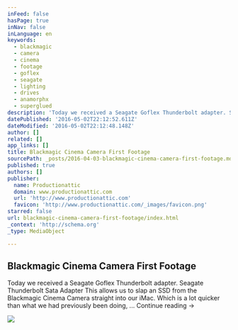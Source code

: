 ```yaml
---
inFeed: false
hasPage: true
inNav: false
inLanguage: en
keywords:
  - blackmagic
  - camera
  - cinema
  - footage
  - goflex
  - seagate
  - lighting
  - drives
  - anamorphx
  - superglued
description: 'Today we received a Seagate Goflex Thunderbolt adapter. Seagate Thunderbolt Sata Adapter This allows us to slap an SSD from the Blackmagic Cinema Camera straight into our iMac. Which is a lot quicker than what we had previously been doing, ... Continue reading →'
datePublished: '2016-05-02T22:12:52.611Z'
dateModified: '2016-05-02T22:12:48.148Z'
author: []
related: []
app_links: []
title: Blackmagic Cinema Camera First Footage
sourcePath: _posts/2016-04-03-blackmagic-cinema-camera-first-footage.md
published: true
authors: []
publisher:
  name: Productionattic
  domain: www.productionattic.com
  url: 'http://www.productionattic.com'
  favicon: 'http://www.productionattic.com/_images/favicon.png'
starred: false
url: blackmagic-cinema-camera-first-footage/index.html
_context: 'http://schema.org'
_type: MediaObject

---
```

<article style=""><h1>Blackmagic Cinema Camera First Footage</h1><p>Today we received a Seagate Goflex Thunderbolt adapter. Seagate Thunderbolt Sata Adapter This allows us to slap an SSD from the Blackmagic Cinema Camera straight into our iMac. Which is a lot quicker than what we had previously been doing, ... Continue reading →</p><img src="http://www.productionattic.com/blog/wp-content/uploads/2013/08/f6b00f048fe511e2a97a22000a9f18aa_6.jpg" /></article>